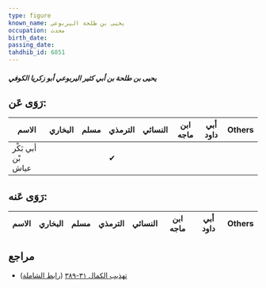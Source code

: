 ```yaml
---
type: figure
known_name: يحيى بن طلحة اليربوعي
occupation: محدث
birth_date:
passing_date:
tahdhib_id: 6851
---
```

##### يحيى بن طلحة بن أبي كثير اليربوعي أبو زكريا الكوفي

## رَوَى عَن:
| الاسم              | البخاري | مسلم | الترمذي | النسائي | ابن ماجه | أبي داود | Others |
| ------------------ | ------- | ---- | ------- | ------- | -------- | -------- | ------ |
| أبي بَكْر بْن عياش |         |      | ✔       |         |          |          |        |
## رَوَى عَنه:
| الاسم | البخاري | مسلم | الترمذي | النسائي | ابن ماجه | أبي داود | Others |
| ----- | ------- | ---- | ------- | ------- | -------- | -------- | ------ |
## مراجع
- [تهذيب الكمال ٣١-٣٨٩](obsidian://open?vault=Tahdhib-al-Kamal&file=Figures/٦٨٥١-يحيى%20بن%20طلحة%20بن%20أبي%20كثير%20اليربوعي%20أبو%20زكريا%20الكوفي) ([رابط الشاملة](https://shamela.ws/book/3722/16937))